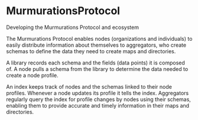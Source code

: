 # MurmurationsProtocol

Developing the Murmurations Protocol and ecosystem

The Murmurations Protocol enables nodes (organizations and individuals) to easily distribute information about themselves to aggregators, who create schemas to define the data they need to create maps and directories.

A library records each schema and the fields (data points) it is composed of. A node pulls a schema from the library to determine the data needed to create a node profile.

An index keeps track of nodes and the schemas linked to their node profiles. Whenever a node updates its profile it tells the index. Aggregators regularly query the index for profile changes by nodes using their schemas, enabling them to provide accurate and timely information in their maps and directories.
